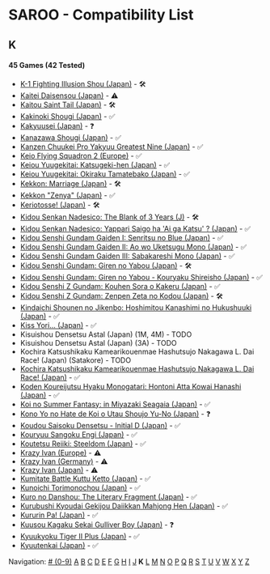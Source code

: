 # SAROO - Compatibility List

## K

#### 45 Games (42 Tested)

- [K-1 Fighting Illusion Shou (Japan)](../../../Regions/Retails/Japan/T-26102G/01/README.md) - :hammer_and_wrench:
- [Kaitei Daisensou (Japan)](../../../Regions/Retails/Japan/T-15006G/01/README.md) - :warning:
- [Kaitou Saint Tail (Japan)](../../../Regions/Retails/Japan/T-28201G/01/README.md) - :hammer_and_wrench:
- [Kakinoki Shougi (Japan)](../../../Regions/Retails/Japan/T-2104G/01/README.md) - :white_check_mark:
- [Kakyuusei (Japan)](../../../Regions/Retails/Japan/T-28002G/01/README.md) - :question:
- [Kanazawa Shougi (Japan)](../../../Regions/Retails/Japan/T-16505G/01/README.md) - :white_check_mark:
- [Kanzen Chuukei Pro Yakyuu Greatest Nine (Japan)](../../../Regions/Retails/Japan/GS-9017/01/README.md) - :white_check_mark:
- [Keio Flying Squadron 2 (Europe)](../../../Regions/Retails/Europe/T-6008H-50/01/README.md) - :white_check_mark:
- [Keiou Yuugekitai: Katsugeki-hen (Japan)](../../../Regions/Retails/Japan/T-6003G/01/README.md) - :white_check_mark:
- [Keiou Yuugekitai: Okiraku Tamatebako (Japan)](../../../Regions/Retails/Japan/610-6321-0/01/README.md) - :white_check_mark:
- [Kekkon: Marriage (Japan)](../../../Regions/Retails/Japan/T-10501G/01/README.md) - :hammer_and_wrench:
- [Kekkon "Zenya" (Japan)](../../../Regions/Retails/Japan/T-10502G/01/README.md) - :white_check_mark:
- [Keriotosse! (Japan)](../../../Regions/Retails/Japan/T-30306G/01/README.md) - :hammer_and_wrench:
- [Kidou Senkan Nadesico: The Blank of 3 Years (J)](../../../Regions/Retails/Japan/GS-9195/01/README.md) - :hammer_and_wrench:
- [Kidou Senkan Nadesico: Yappari Saigo ha 'Ai ga Katsu' ? (Japan)](../../../Regions/Retails/Japan/GS-9142/01/README.md) - :white_check_mark:
- [Kidou Senshi Gundam Gaiden I: Senritsu no Blue (Japan)](../../../Regions/Retails/Japan/T-13306G/01/README.md) - :white_check_mark:
- [Kidou Senshi Gundam Gaiden II: Ao wo Uketsugu Mono (Japan)](../../../Regions/Retails/Japan/T-13309G/01/README.md) - :white_check_mark:
- [Kidou Senshi Gundam Gaiden III: Sabakareshi Mono (Japan)](../../../Regions/Retails/Japan/T-13312G/01/README.md) - :white_check_mark:
- [Kidou Senshi Gundam: Giren no Yabou (Japan)](../../../Regions/Retails/Japan/T-13327G/01/README.md) - :hammer_and_wrench:
- [Kidou Senshi Gundam: Giren no Yabou - Kouryaku Shireisho (Japan)](../../../Regions/Retails/Japan/T-13333G/01/README.md) - :white_check_mark:
- [Kidou Senshi Z Gundam: Kouhen Sora o Kakeru (Japan)](../../../Regions/Retails/Japan/T-13320G/01/README.md) - :white_check_mark:
- [Kidou Senshi Z Gundam: Zenpen Zeta no Kodou (Japan)](../../../Regions/Retails/Japan/T-13315G/01/README.md) - :hammer_and_wrench:
- [Kindaichi Shounen no Jikenbo: Hoshimitou Kanashimi no Hukushuuki (Japan)](../../../Regions/Retails/Japan/T-14315G/01/README.md) - :white_check_mark:
- [Kiss Yori... (Japan)](../../../Regions/Retails/Japan/T-19724G/01/README.md) - :white_check_mark:
- Kisuishou Densetsu Astal (Japan) (1M, 4M) - TODO
- Kisuishou Densetsu Astal (Japan) (3A) - TODO
- Kochira Katsushikaku Kamearikouenmae Hashutsujo Nakagawa L. Dai Race! (Japan) (Satakore) - TODO
- [Kochira Katsushikaku Kamearikouenmae Hashutsujo Nakagawa L. Dai Race! (Japan)](../../../Regions/Retails/Japan/T-13319G/01/README.md) - :white_check_mark:
- [Koden Koureijutsu Hyaku Monogatari: Hontoni Atta Kowai Hanashi (Japan)](../../../Regions/Retails/Japan/T-14312G/01/README.md) - :white_check_mark:
- [Koi no Summer Fantasy: in Miyazaki Seagaia (Japan)](../../../Regions/Retails/Japan/T-23407G/01/README.md) - :white_check_mark:
- [Kono Yo no Hate de Koi o Utau Shoujo Yu-No (Japan)](../../../Regions/Retails/Japan/T-28004G/01/README.md) - :question:
- [Koudou Saisoku Densetsu - Initial D (Japan)](../../../Regions/Retails/Japan/T-25503G/README.md) - :white_check_mark:
- [Kouryuu Sangoku Engi (Japan)](../../../Regions/Retails/Japan/T-26104G/01/README.md) - :white_check_mark:
- [Koutetsu Reiiki: Steeldom (Japan)](../../../Regions/Retails/Japan/T-1805G/01/README.md) - :white_check_mark:
- [Krazy Ivan (Europe)](../../../Regions/Retails/Europe/T-11305H/01/README.md) - :warning:
- [Krazy Ivan (Germany)](../../../Regions/Retails/Germany/T-11305H/01/README.md) - :warning:
- [Krazy Ivan (Japan)](../../../Regions/Retails/Japan/T-18605G/01/README.md) - :warning:
- [Kumitate Battle Kuttu Ketto (Japan)](../../../Regions/Retails/Japan/T-1813G/01/README.md) - :white_check_mark:
- [Kunoichi Torimonochou (Japan)](../../../Regions/Retails/Japan/T-6803G/01/README.md) - :white_check_mark:
- [Kuro no Danshou: The Literary Fragment (Japan)](../../../Regions/Retails/Japan/T-21203G/01/README.md) - :white_check_mark:
- [Kurubushi Kyoudai Gekijou Daiikkan Mahjong Hen (Japan)](../../../Regions/Retails/Japan/T-21803G/01/README.md) - :white_check_mark:
- [Kururin Pa! (Japan)](../../../Regions/Retails/Japan/T-24201G/01/README.md) - :white_check_mark:
- [Kuusou Kagaku Sekai Gulliver Boy (Japan)](../../../Regions/Retails/Japan/T-14303G/01/README.md) - :question:
- [Kyuukyoku Tiger II Plus (Japan)](../../../Regions/Retails/Japan/T-18715G/01/README.md) - :white_check_mark:
- [Kyuutenkai (Japan)](../../../Regions/Retails/Japan/T-1801G/01/README.md) - :white_check_mark:

Navigation:
[# (0-9)](./09.md) [A](./A.md) [B](./B.md) [C](./C.md) [D](./D.md) [E](./E.md) [F](./F.md) [G](./G.md) [H](./H.md) [I](./I.md) [J](./J.md) **K** [L](./L.md) [M](./M.md) [N](./N.md) [O](./O.md) [P](./P.md) [Q](./Q.md) [R](./R.md) [S](./S.md) [T](./T.md) [U](./U.md) [V](./V.md) [W](./W.md) [X](./X.md) [Y](./Y.md) [Z](./Z.md)
